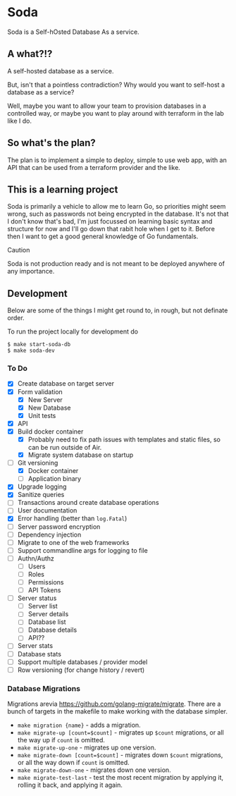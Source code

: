 # Soda
Soda is a Self-hOsted Database As a service.

## A what?!?
A self-hosted database as a service.

But, isn't that a pointless contradiction? Why would you want to self-host
a database as a service?

Well, maybe you want to allow your team to provision databases in a
controlled way, or maybe you want to play around with terraform in
the lab like I do.

## So what's the plan?
The plan is to implement a simple to deploy, simple to use web app, with 
an API that can be used from a terraform provider and the like.

## This is a learning project
Soda is primarily a vehicle to allow me to learn Go, so priorities might seem
wrong, such as passwords not being encrypted in the database. It's not that I 
don't know that's bad, I'm just focussed on learning basic syntax and structure 
for now and I'll go down that rabit hole when I get to it. Before then I want
to get a good general knowledge of Go fundamentals.

> [!CAUTION]
> Soda is not production ready and is not meant to be
> deployed anywhere of any importance.

## Development
Below are some of the things I might get round to, in rough, but not definate order.

To run the project locally for development do

```
$ make start-soda-db
$ make soda-dev
```

### To Do
- [x] Create database on target server
- [x] Form validation
    - [x] New Server
    - [x] New Database
    - [x] Unit tests
- [x] API
- [x] Build docker container
    - [x] Probably need to fix path issues with templates and static files, so can be run outside of Air.
    - [x] Migrate system database on startup
- [ ] Git versioning
  - [x] Docker container
  - [ ] Application binary
- [x] Upgrade logging
- [x] Sanitize queries
- [ ] Transactions around create database operations
- [ ] User documentation
- [x] Error handling (better than `log.Fatal`)
- [ ] Server password encryption
- [ ] Dependency injection
- [ ] Migrate to one of the web frameworks
- [ ] Support commandline args for logging to file
- [ ] Authn/Authz
    - [ ] Users
    - [ ] Roles
    - [ ] Permissions
    - [ ] API Tokens
- [ ] Server status
  - [ ] Server list
  - [ ] Server details
  - [ ] Database list
  - [ ] Database details
  - [ ] API??
- [ ] Server stats
- [ ] Database stats
- [ ] Support multiple databases / provider model
- [ ] Row versioning (for change history / revert)

### Database Migrations
Migrations arevia https://github.com/golang-migrate/migrate. 
There are a bunch of targets in the makefile to make working with 
the database simpler.

- `make migration {name}` - adds a migration.
- `make migrate-up [count=$count]` - migrates up `$count` migrations, or all 
the way up if `count` is omitted.
- `make migrate-up-one` - migrates up one version.
- `make migrate-down [count=$count]` - migrates down `$count` migrations, or all
 the way down if `count` is omitted.
- `make migrate-down-one` - migrates down one version.
- `make migrate-test-last` - test the most recent migration by applying it, 
rolling it back, and applying it again.